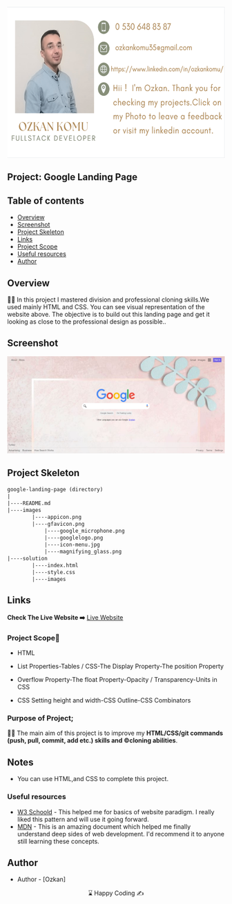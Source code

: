 <p align="left">
<a href="https://www.linkedin.com/in/ozkankomu/" target="_blank"><img src="photo1.png" alt="screenshot" width=680px height=350px></a>
</p>



## Project: Google Landing Page


## Table of contents

  - [Overview](#overview)
  - [Screenshot](#screenshot)
  - [Project Skeleton](#project-skeleton)
  - [Links](#links)
  - [Project Scope](#Project-Scope)
  - [Useful resources](#useful-resources)
- [Author](#author)



## Overview
👨‍💻 In this project I mastered division and professional cloning skills.We used mainly HTML and CSS. You can see visual representation of the website above. The objective is to build out this landing page and get it looking as close to the professional design as possible..



## Screenshot

<p align="center">
<a href="https://ozkankomu.github.io/Google_Landing_Project/"><img src="Google.png" alt="screenshot" ></a>
</p>


## Project Skeleton 

```
google-landing-page (directory)
|
|----README.md                  
|----images              
        |----appicon.png   
        |----gfavicon.png
		    |----google_microphone.png
		    |----googlelogo.png
		    |----icon-menu.jpg
		    |----magnifying_glass.png
|----solution
        |----index.html  
        |----style.css   
        |----images
```


## Links
<b>Check The Live Website ➡️</b> <a href="https://ozkankomu.github.io/Google_Landing_Project/">Live Website</a>


### Project Scope🎯
- HTML 

- List Properties-Tables / CSS-The Display Property-The position Property

- Overflow Property-The float Property-Opacity / Transparency-Units in CSS

- CSS Setting height and width-CSS Outline-CSS Combinators



### Purpose of Project;
👨‍💻 The main aim of this project is to improve my <b>HTML/CSS/git commands (push, pull, commit, add etc.) skills and ©️cloning abilities</b>.




## Notes
- You can use HTML,and CSS to complete this project.



### Useful resources
- [W3 Schoold](https://www.w3schools.com/) - This helped me for basics of website paradigm. I really liked this pattern and will use it going forward.
- [MDN](https://developer.mozilla.org/en-US/) - This is an amazing document which helped me finally understand deep sides of web development. I'd recommend it to anyone still learning these concepts.



## Author

- Author - [Ozkan]

<center> ⌛ Happy Coding  ✍ </center>

